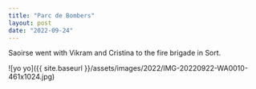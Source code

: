 ```yaml
---
title: "Parc de Bombers"
layout: post
date: "2022-09-24"
---
```


Saoirse went with Vikram and Cristina to the fire brigade in Sort.

![yo yo]({{ site.baseurl }}/assets/images/2022/IMG-20220922-WA0010-461x1024.jpg)
